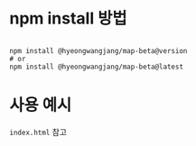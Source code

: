 # npm install 방법
```

```

```
npm install @hyeongwangjang/map-beta@version
# or
npm install @hyeongwangjang/map-beta@latest
```

# 사용 예시
`index.html` 참고